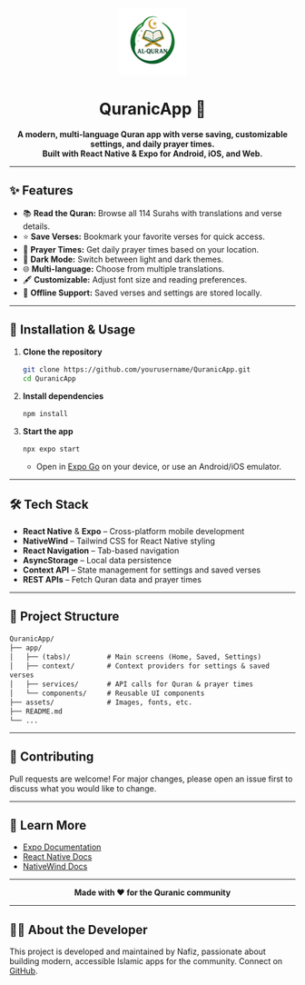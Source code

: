 <p align="center">
  <img src="assets/images/mainIcon.png" alt="QuranicApp Logo" width="120" />
</p>

<h1 align="center">QuranicApp 📖</h1>
<p align="center">
  <b>A modern, multi-language Quran app with verse saving, customizable settings, and daily prayer times.<br>
  Built with React Native & Expo for Android, iOS, and Web.</b>
</p>

---

## ✨ Features

- 📚 **Read the Quran:** Browse all 114 Surahs with translations and verse details.
- ⭐ **Save Verses:** Bookmark your favorite verses for quick access.
- 🕋 **Prayer Times:** Get daily prayer times based on your location.
- 🌙 **Dark Mode:** Switch between light and dark themes.
- 🌐 **Multi-language:** Choose from multiple translations.
- 🖋️ **Customizable:** Adjust font size and reading preferences.
- 💾 **Offline Support:** Saved verses and settings are stored locally.

---

## 🚀 Installation & Usage

1. **Clone the repository**
   ```bash
   git clone https://github.com/yourusername/QuranicApp.git
   cd QuranicApp
   ```

2. **Install dependencies**
   ```bash
   npm install
   ```

3. **Start the app**
   ```bash
   npx expo start
   ```
   - Open in [Expo Go](https://expo.dev/go) on your device, or use an Android/iOS emulator.

---

## 🛠️ Tech Stack

- **React Native** & **Expo** – Cross-platform mobile development
- **NativeWind** – Tailwind CSS for React Native styling
- **React Navigation** – Tab-based navigation
- **AsyncStorage** – Local data persistence
- **Context API** – State management for settings and saved verses
- **REST APIs** – Fetch Quran data and prayer times

---

## 📂 Project Structure

```
QuranicApp/
├── app/
│   ├── (tabs)/         # Main screens (Home, Saved, Settings)
│   ├── context/        # Context providers for settings & saved verses
│   ├── services/       # API calls for Quran & prayer times
│   └── components/     # Reusable UI components
├── assets/             # Images, fonts, etc.
├── README.md
└── ...
```

---

## 🤝 Contributing

Pull requests are welcome! For major changes, please open an issue first to discuss what you would like to change.

---

## 📖 Learn More

- [Expo Documentation](https://docs.expo.dev/)
- [React Native Docs](https://reactnative.dev/)
- [NativeWind Docs](https://www.nativewind.dev/)

---

<p align="center">
  <b>Made with ❤️ for the Quranic community</b>
</p>

---

## 👨‍💻 About the Developer

This project is developed and maintained by Nafiz, passionate about building modern, accessible Islamic apps for the community. Connect on [GitHub](https://github.com/yourusername).
